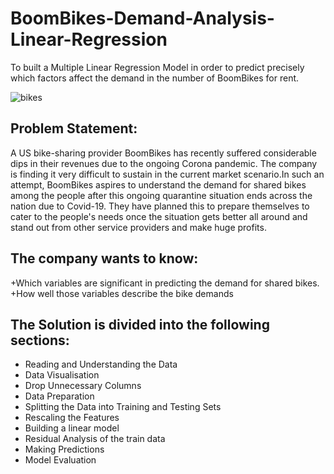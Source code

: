 # BoomBikes-Demand-Analysis-Linear-Regression
To built a Multiple Linear Regression Model in order to predict precisely which factors affect the demand in the number 
of BoomBikes for rent.


![bikes](https://user-images.githubusercontent.com/76103417/147348027-30e3c415-c113-4e12-b1e4-51a6bec957a1.png)




## Problem Statement:
A US bike-sharing provider BoomBikes has recently suffered considerable dips in their revenues due to the ongoing Corona pandemic. The company is finding it very difficult to sustain in the current market scenario.In such an attempt, BoomBikes aspires to understand the demand for shared bikes among the people after this ongoing quarantine situation ends across the nation due to Covid-19. They have planned this to prepare themselves to cater to the people's needs once the situation gets better all around and stand out from other service providers and make huge profits.

## The company wants to know:
+Which variables are significant in predicting the demand for shared bikes.
+How well those variables describe the bike demands

## The Solution is divided into the following sections:
+ Reading and Understanding the Data
+ Data Visualisation
+ Drop Unnecessary Columns
+ Data Preparation
+ Splitting the Data into Training and Testing Sets
+ Rescaling the Features
+ Building a linear model
+ Residual Analysis of the train data
+ Making Predictions
+ Model Evaluation
